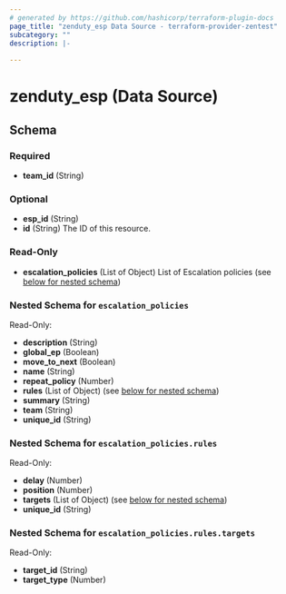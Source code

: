 ```yaml
---
# generated by https://github.com/hashicorp/terraform-plugin-docs
page_title: "zenduty_esp Data Source - terraform-provider-zentest"
subcategory: ""
description: |-
  
---
```


# zenduty_esp (Data Source)





<!-- schema generated by tfplugindocs -->
## Schema

### Required

- **team_id** (String)

### Optional

- **esp_id** (String)
- **id** (String) The ID of this resource.

### Read-Only

- **escalation_policies** (List of Object) List of Escalation policies (see [below for nested schema](#nestedatt--escalation_policies))

<a id="nestedatt--escalation_policies"></a>
### Nested Schema for `escalation_policies`

Read-Only:

- **description** (String)
- **global_ep** (Boolean)
- **move_to_next** (Boolean)
- **name** (String)
- **repeat_policy** (Number)
- **rules** (List of Object) (see [below for nested schema](#nestedobjatt--escalation_policies--rules))
- **summary** (String)
- **team** (String)
- **unique_id** (String)

<a id="nestedobjatt--escalation_policies--rules"></a>
### Nested Schema for `escalation_policies.rules`

Read-Only:

- **delay** (Number)
- **position** (Number)
- **targets** (List of Object) (see [below for nested schema](#nestedobjatt--escalation_policies--rules--targets))
- **unique_id** (String)

<a id="nestedobjatt--escalation_policies--rules--targets"></a>
### Nested Schema for `escalation_policies.rules.targets`

Read-Only:

- **target_id** (String)
- **target_type** (Number)


